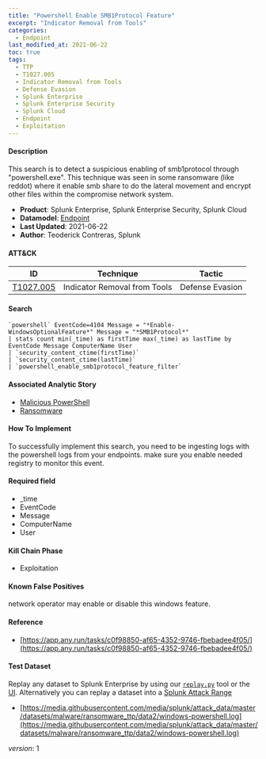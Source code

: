 ```yaml
---
title: "Powershell Enable SMB1Protocol Feature"
excerpt: "Indicator Removal from Tools"
categories:
  - Endpoint
last_modified_at: 2021-06-22
toc: true
tags:
  - TTP
  - T1027.005
  - Indicator Removal from Tools
  - Defense Evasion
  - Splunk Enterprise
  - Splunk Enterprise Security
  - Splunk Cloud
  - Endpoint
  - Exploitation
---
```




#### Description

This search is to detect a suspicious enabling of smb1protocol through &#34;powershell.exe&#34;. This technique was seen in some ransomware (like reddot) where it enable smb share to do the lateral movement and encrypt other files within the compromise network system.

- **Product**: Splunk Enterprise, Splunk Enterprise Security, Splunk Cloud
- **Datamodel**: [Endpoint](https://docs.splunk.com/Documentation/CIM/latest/User/Endpoint)
- **Last Updated**: 2021-06-22
- **Author**: Teoderick Contreras, Splunk


#### ATT&CK

| ID          | Technique   | Tactic       |
| ----------- | ----------- |--------------|
| [T1027.005](https://attack.mitre.org/techniques/T1027/005/) | Indicator Removal from Tools | Defense Evasion |


#### Search

```
`powershell` EventCode=4104 Message = "*Enable-WindowsOptionalFeature*" Message = "*SMB1Protocol*" 
| stats count min(_time) as firstTime max(_time) as lastTime by EventCode Message ComputerName User 
| `security_content_ctime(firstTime)` 
| `security_content_ctime(lastTime)` 
| `powershell_enable_smb1protocol_feature_filter`
```

#### Associated Analytic Story
* [Malicious PowerShell](_stories/malicious_powershell)
* [Ransomware](_stories/ransomware)


#### How To Implement
To successfully implement this search, you need to be ingesting logs with the powershell logs  from your endpoints. make sure you enable needed registry to monitor this event.

#### Required field
* _time
* EventCode
* Message
* ComputerName
* User


#### Kill Chain Phase
* Exploitation


#### Known False Positives
network operator may enable or disable this windows feature.




#### Reference

* [https://app.any.run/tasks/c0f98850-af65-4352-9746-fbebadee4f05/](https://app.any.run/tasks/c0f98850-af65-4352-9746-fbebadee4f05/)



#### Test Dataset
Replay any dataset to Splunk Enterprise by using our [`replay.py`](https://github.com/splunk/attack_data#using-replaypy) tool or the [UI](https://github.com/splunk/attack_data#using-ui).
Alternatively you can replay a dataset into a [Splunk Attack Range](https://github.com/splunk/attack_range#replay-dumps-into-attack-range-splunk-server)

* [https://media.githubusercontent.com/media/splunk/attack_data/master/datasets/malware/ransomware_ttp/data2/windows-powershell.log](https://media.githubusercontent.com/media/splunk/attack_data/master/datasets/malware/ransomware_ttp/data2/windows-powershell.log)


_version_: 1